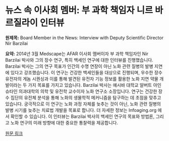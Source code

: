 # 뉴스 속 이사회 멤버: 부 과학 책임자 니르 바르질라이 인터뷰

**원제목:** Board Member in the News: Interview with Deputy Scientific Director Nir Barzilai

**요약:** 2014년 3월 Medscape는 AFAR 이사회 멤버이자 부 과학 책임자인 Nir Barzilai 박사와 그의 장수 연구, 특히 백세인 연구에 대한 인터뷰를 진행했습니다.  Barzilai 박사는 그의 연구 목표가 인간의 수명 연장이 아닌 노화 관련 질병의 발병 지연에 있다고 강조했습니다.  이 연구는 건강한 백세인들을 대상으로 진행되며,  우수한 장수 유전자의 게놈 시퀀싱과 이를 통해 발견된 유전자 기능 정보를 활용한 노화 지연 약물 개발이라는 두 가지 목표를 가지고 있습니다.  Barzilai 박사는 예시바 대학교 알버트 아인슈타인 의과대학의 의학 및 유전학 교수이자 노화 연구소 소장입니다.  연구는 건강한 장수 집단의 유전체 분석을 통해 노화의 생물학적 메커니즘을 탐구하는 데 초점을 맞추고 있습니다.  궁극적으로 이 연구는 노화 과정 자체를 늦추는 것이 아닌, 노화 관련 질병의 발병 시기를 늦추는 치료법 개발을 목표로 합니다.  더 자세한 정보는 Infoaging.org 에서 확인할 수 있습니다.  이 인터뷰는  Barzilai 박사의 백세인 연구의 목표와 방법론, 그리고  노화 연구의 미래 방향에 대한 중요한 통찰력을 제공합니다.

[원문 링크](https://www.afar.org/news/board-member-in-the-news-interview-with-deputy-scientific-director-nir-barz?token=ZITucLcZA6ADhSwVBG5IfqhnxslZg7Yriagg-biological-sciences-programscientific-awardsiagg-biological-sciences-programscientific-awardsscientific-awardsscientific-awardsiagg-biological-sciences-programscientific-awardsiagg-biological-sciences-program)
